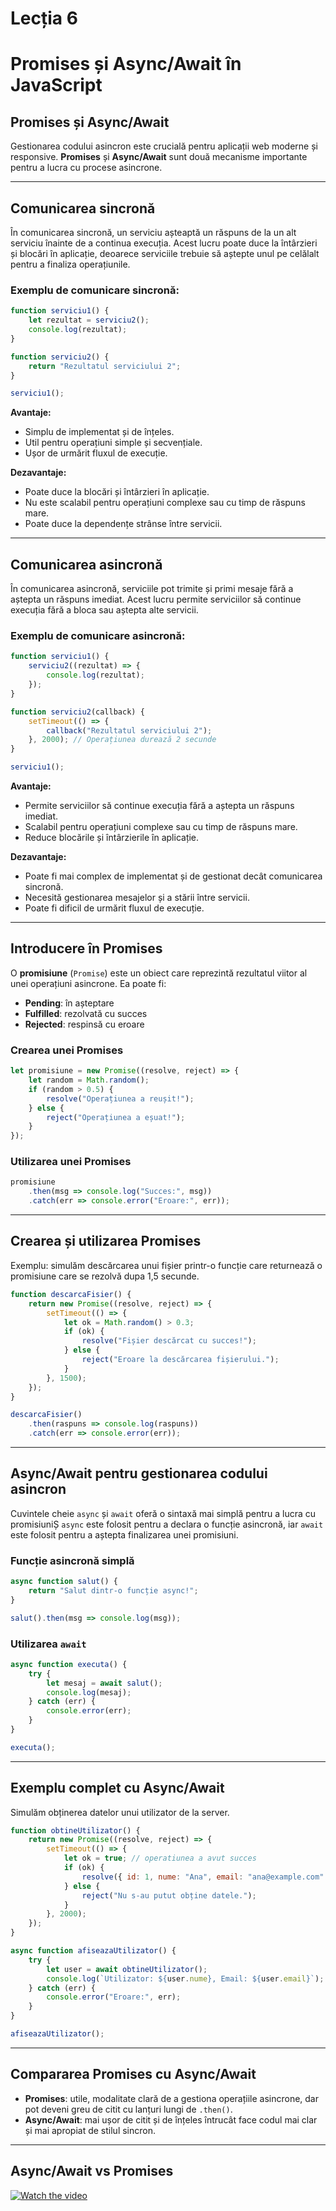 # Lecția 6

# Promises și Async/Await în JavaScript

## Promises și Async/Await

Gestionarea codului asincron este crucială pentru aplicații web moderne și responsive. **Promises** și **Async/Await** sunt două mecanisme importante pentru a lucra cu procese asincrone.

---

## Comunicarea sincronă

În comunicarea sincronă, un serviciu așteaptă un răspuns de la un alt serviciu înainte de a continua execuția. Acest lucru poate duce la întârzieri și blocări în aplicație, deoarece serviciile trebuie să aștepte unul pe celălalt pentru a finaliza operațiunile.

### Exemplu de comunicare sincronă:
```javascript
function serviciu1() {
    let rezultat = serviciu2();
    console.log(rezultat);
}

function serviciu2() {
    return "Rezultatul serviciului 2";
}

serviciu1();
```

**Avantaje:**
- Simplu de implementat și de înțeles.
- Util pentru operațiuni simple și secvențiale.
- Ușor de urmărit fluxul de execuție.

**Dezavantaje:**
- Poate duce la blocări și întârzieri în aplicație.
- Nu este scalabil pentru operațiuni complexe sau cu timp de răspuns mare.
- Poate duce la dependențe strânse între servicii.

---

## Comunicarea asincronă

În comunicarea asincronă, serviciile pot trimite și primi mesaje fără a aștepta un răspuns imediat. Acest lucru permite serviciilor să continue execuția fără a bloca sau aștepta alte servicii.

### Exemplu de comunicare asincronă:
```javascript
function serviciu1() {
    serviciu2((rezultat) => {
        console.log(rezultat);
    });
}

function serviciu2(callback) {
    setTimeout(() => {
        callback("Rezultatul serviciului 2");
    }, 2000); // Operațiunea durează 2 secunde
}

serviciu1();
```

**Avantaje:**
- Permite serviciilor să continue execuția fără a aștepta un răspuns imediat.
- Scalabil pentru operațiuni complexe sau cu timp de răspuns mare.
- Reduce blocările și întârzierile în aplicație.

**Dezavantaje:**
- Poate fi mai complex de implementat și de gestionat decât comunicarea sincronă.
- Necesită gestionarea mesajelor și a stării între servicii.
- Poate fi dificil de urmărit fluxul de execuție.

---
## Introducere în Promises

O **promisiune** (`Promise`) este un obiect care reprezintă rezultatul viitor al unei operațiuni asincrone. Ea poate fi:
- **Pending**: în așteptare
- **Fulfilled**: rezolvată cu succes
- **Rejected**: respinsă cu eroare

### Crearea unei Promises
```javascript
let promisiune = new Promise((resolve, reject) => {
    let random = Math.random();
    if (random > 0.5) {
        resolve("Operațiunea a reușit!");
    } else {
        reject("Operațiunea a eșuat!");
    }
});
```

### Utilizarea unei Promises
```javascript
promisiune
    .then(msg => console.log("Succes:", msg))
    .catch(err => console.error("Eroare:", err));
```

---

## Crearea și utilizarea Promises

Exemplu: simulăm descărcarea unui fișier printr-o funcție care returnează o promisiune care se rezolvă dupa 1,5 secunde.

```javascript
function descarcaFisier() {
    return new Promise((resolve, reject) => {
        setTimeout(() => {
            let ok = Math.random() > 0.3;
            if (ok) {
                resolve("Fișier descărcat cu succes!");
            } else {
                reject("Eroare la descărcarea fișierului.");
            }
        }, 1500);
    });
}

descarcaFisier()
    .then(raspuns => console.log(raspuns))
    .catch(err => console.error(err));
```

---

## Async/Await pentru gestionarea codului asincron

Cuvintele cheie `async` și `await` oferă o sintaxă mai simplă pentru a lucra cu promisiuniȘ `async` este folosit pentru a declara o funcție asincronă, iar `await` este folosit pentru a aștepta finalizarea unei promisiuni.

### Funcție asincronă simplă
```javascript
async function salut() {
    return "Salut dintr-o funcție async!";
}

salut().then(msg => console.log(msg));
```

### Utilizarea `await`
```javascript
async function executa() {
    try {
        let mesaj = await salut();
        console.log(mesaj);
    } catch (err) {
        console.error(err);
    }
}

executa();
```

---

## Exemplu complet cu Async/Await

Simulăm obținerea datelor unui utilizator de la server.

```javascript
function obtineUtilizator() {
    return new Promise((resolve, reject) => {
        setTimeout(() => {
            let ok = true; // operatiunea a avut succes
            if (ok) {
                resolve({ id: 1, nume: "Ana", email: "ana@example.com" });
            } else {
                reject("Nu s-au putut obține datele.");
            }
        }, 2000);
    });
}

async function afiseazaUtilizator() {
    try {
        let user = await obtineUtilizator();
        console.log(`Utilizator: ${user.nume}, Email: ${user.email}`);
    } catch (err) {
        console.error("Eroare:", err);
    }
}

afiseazaUtilizator();
```

---

## Compararea Promises cu Async/Await

- **Promises**: utile, modalitate clară de a gestiona operațiile asincrone, dar pot deveni greu de citit cu lanțuri lungi de `.then()`.
- **Async/Await**: mai ușor de citit și de înțeles întrucât face codul mai clar și mai apropiat de stilul sincron.

---

## Async/Await vs Promises

[![Watch the video](https://i.ytimg.com/vi/spvYqO_Kp9Q/hqdefault.jpg?sqp=-oaymwEbCKgBEF5IVfKriqkDDggBFQAAiEIYAXABwAEG&rs=AOn4CLDpvKBPWjD-Jpj587DzvSkW42xxZQ)](https://youtu.be/spvYqO_Kp9Q?si=u0sOnEisSqWLz4An) 
